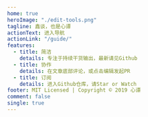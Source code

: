 ```yaml
---
home: true
heroImage: "./edit-tools.png"
tagline: 鑫谈，也是心谭
actionText: 进入导航
actionLink: "/guide/"
features:
  - title: 简洁
    details: 专注于持续干货输出，最新请见Github
  - title: 协作
    details: 在文章底部评论，或点击编辑发起PR
  - title: 订阅
    details: 进入Github仓库，请Star or Watch
footer: MIT Licensed | Copyright © 2019 心谭
comment: false
single: true
---
```

